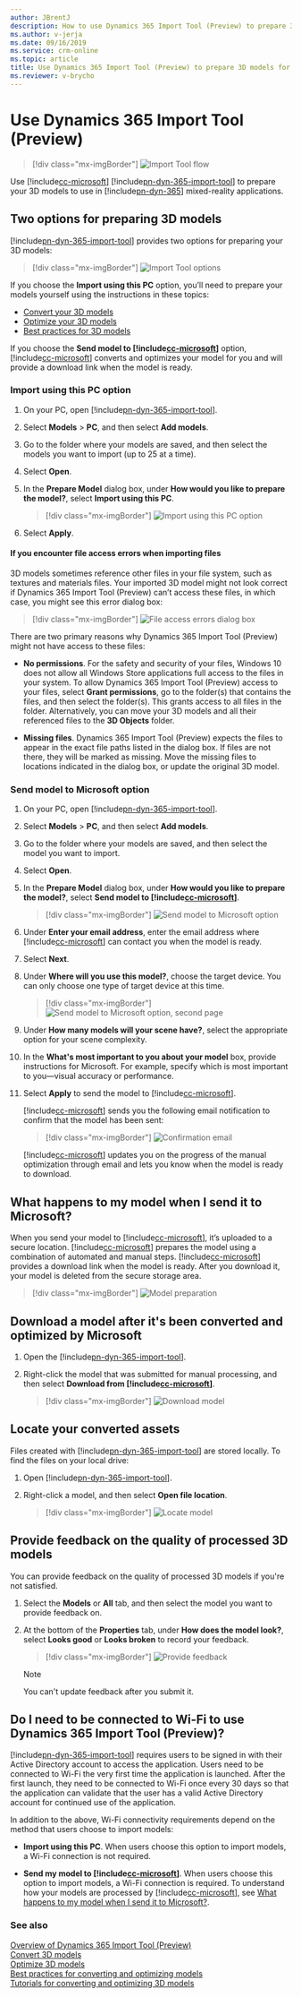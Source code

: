 ```yaml
---
author: JBrentJ
description: How to use Dynamics 365 Import Tool (Preview) to prepare 3D models for Dynamics 365 mixed-reality applications
ms.author: v-jerja
ms.date: 09/16/2019
ms.service: crm-online
ms.topic: article
title: Use Dynamics 365 Import Tool (Preview) to prepare 3D models for Dynamics 365 mixed-reality applications
ms.reviewer: v-brycho
---
```


# Use Dynamics 365 Import Tool (Preview)

> [!div class="mx-imgBorder"]
> ![Import Tool flow](media/import-tool-flow.PNG "Import Tool flow") 

Use [!include[cc-microsoft](../includes/cc-microsoft.md)] [!include[pn-dyn-365-import-tool](../includes/pn-dyn-365-import-tool.md)] to prepare your 3D models to use in [!include[pn-dyn-365](../includes/pn-dyn-365.md)] mixed-reality applications. 

## Two options for preparing 3D models

[!include[pn-dyn-365-import-tool](../includes/pn-dyn-365-import-tool.md)] provides two options for preparing your 3D models: 

> [!div class="mx-imgBorder"]
> ![Import Tool options](media/import-tool-options.PNG "Import Tool options") 
 
If you choose the **Import using this PC** option, you’ll need to prepare your models yourself using the instructions in these topics:

- [Convert your 3D models](convert-models.md)
- [Optimize your 3D models](optimize-models.md)
- [Best practices for 3D models](best-practices.md)

If you choose the **Send model to [!include[cc-microsoft](../includes/cc-microsoft.md)]** option, [!include[cc-microsoft](../includes/cc-microsoft.md)] converts and optimizes your model for you and will provide a download link when the model is ready.

### Import using this PC option

1.	On your PC, open [!include[pn-dyn-365-import-tool](../includes/pn-dyn-365-import-tool.md)].

2.	Select **Models** > **PC**, and then select **Add models**.

3.	Go to the folder where your models are saved, and then select the models you want to import (up to 25 at a time).

4.	Select **Open**.

5.	In the **Prepare Model** dialog box, under **How would you like to prepare the model?**, select **Import using this PC**.

    > [!div class="mx-imgBorder"]
    > ![Import using this PC option](media/import-using-pc-option.PNG "Import using this PC option") 

6.	Select **Apply**.

#### If you encounter file access errors when importing files

3D models sometimes reference other files in your file system, such as textures and materials files. Your imported 3D model might not look correct if Dynamics 365 Import Tool (Preview) can’t access these files, in which case, you might see this error dialog box:

> [!div class="mx-imgBorder"]
> ![File access errors dialog box](media/file-access-errors.PNG "File access errors dialog box") 

There are two primary reasons why Dynamics 365 Import Tool (Preview) might not have access to these files:

- **No permissions**. For the safety and security of your files, Windows 10 does not allow all Windows Store applications full access to the files in your system. To allow Dynamics 365 Import Tool (Preview) access to your files, select **Grant permissions**, go to the folder(s) that contains the files, and then select the folder(s). This grants access to all files in the folder. Alternatively, you can move your 3D models and all their referenced files to the **3D Objects** folder.

- **Missing files**. Dynamics 365 Import Tool (Preview) expects the files to appear in the exact file paths listed in the dialog box. If files are not there, they will be marked as missing. Move the missing files to locations indicated in the dialog box, or update the original 3D model.

### Send model to Microsoft option

1.	On your PC, open [!include[pn-dyn-365-import-tool](../includes/pn-dyn-365-import-tool.md)].

2.	Select **Models** > **PC**, and then select **Add models**.

3.	Go to the folder where your models are saved, and then select the model you want to import.

4.	Select **Open**.
 
5.	In the **Prepare Model** dialog box, under **How would you like to prepare the model?**, select **Send model to [!include[cc-microsoft](../includes/cc-microsoft.md)]**.

    > [!div class="mx-imgBorder"]
    > ![Send model to Microsoft option](media/send-model-microsoft-a.png "Send model to Microsoft option")

6.	Under **Enter your email address**, enter the email address where [!include[cc-microsoft](../includes/cc-microsoft.md)] can contact you when the model is ready.

7. Select **Next**.     

8.	Under **Where will you use this model?**, choose the target device. You can only choose one type of target device at this time.

    > [!div class="mx-imgBorder"]
    > ![Send model to Microsoft option, second page](media/send-model-microsoft-2.png "Send model to Microsoft option")

9.	Under **How many models will your scene have?**, select the appropriate option for your scene complexity. 

10. In the **What's most important to you about your model** box, provide instructions for Microsoft. For example, specify which is most important to you—visual accuracy or performance.

11.	Select **Apply** to send the model to [!include[cc-microsoft](../includes/cc-microsoft.md)].

    [!include[cc-microsoft](../includes/cc-microsoft.md)] sends you the following email notification to confirm that the model has been sent:
    
    > [!div class="mx-imgBorder"]
    > ![Confirmation email](media/confirmation-email.PNG "Confirmation email") 

    [!include[cc-microsoft](../includes/cc-microsoft.md)] updates you on the progress of the manual optimization through email and lets you know when the model is ready to download.

## What happens to my model when I send it to Microsoft?

When you send your model to [!include[cc-microsoft](../includes/cc-microsoft.md)], it’s uploaded to a secure location. [!include[cc-microsoft](../includes/cc-microsoft.md)] prepares the model using a combination of automated and manual steps. [!include[cc-microsoft](../includes/cc-microsoft.md)] provides a download link when the model is ready. After you download it, your model is deleted from the secure storage area.  

> [!div class="mx-imgBorder"]
> ![Model preparation](media/what-happens.PNG "Model preparation") 

## Download a model after it's been converted and optimized by Microsoft

1.	Open the [!include[pn-dyn-365-import-tool](../includes/pn-dyn-365-import-tool.md)].

2.	Right-click the model that was submitted for manual processing, and then select **Download from [!include[cc-microsoft](../includes/cc-microsoft.md)]**.

    > [!div class="mx-imgBorder"]
    > ![Download model](media/download-model.PNG "Download model") 

## Locate your converted assets

Files created with [!include[pn-dyn-365-import-tool](../includes/pn-dyn-365-import-tool.md)] are stored locally. To find the files on your local drive:

1.	Open [!include[pn-dyn-365-import-tool](../includes/pn-dyn-365-import-tool.md)].

2.	Right-click a model, and then select **Open file location**.

    > [!div class="mx-imgBorder"]
    > ![Locate model](media/locate-model.PNG "Locate model")

## Provide feedback on the quality of processed 3D models

You can provide feedback on the quality of processed 3D models if you're not satisfied.

1.	Select the **Models** or **All** tab, and then select the model you want to provide feedback on.

2.	At the bottom of the **Properties** tab, under **How does the model look?**, select **Looks good** or **Looks broken** to record your feedback.

    > [!div class="mx-imgBorder"]
    > ![Provide feedback](media/feedback.PNG "Provide feedback") 

    > [!NOTE] 
    > You can't update feedback after you submit it.

## Do I need to be connected to Wi-Fi to use Dynamics 365 Import Tool (Preview)?

[!include[pn-dyn-365-import-tool](../includes/pn-dyn-365-import-tool.md)] requires users to be signed in with their Active Directory account to access the application. Users need to be connected to Wi-Fi the very first time the application is launched. After the first launch, they need to be connected to Wi-Fi once every 30 days so that the application can validate that the user has a valid Active Directory account for continued use of the application.

In addition to the above, Wi-Fi connectivity requirements depend on the method that users choose to import models:

- **Import using this PC**. When users choose this option to import models, a Wi-Fi connection is not required.

- **Send my model to [!include[cc-microsoft](../includes/cc-microsoft.md)]**. When users choose this option to import models, a Wi-Fi connection is required. To understand how your models are processed by [!include[cc-microsoft](../includes/cc-microsoft.md)], see [What happens to my model when I send it to Microsoft?](https://docs.microsoft.com/dynamics365/mixed-reality/import-tool/import-tool#what-happens-to-my-model-when-i-send-it-to-microsoft). 

### See also
[Overview of Dynamics 365 Import Tool (Preview)](index.md)<br>
[Convert 3D models](convert-models.md)<br>
[Optimize 3D models](optimize-models.md)<br>
[Best practices for converting and optimizing models](best-practices.md)<br>
[Tutorials for converting and optimizing 3D models](tutorials-overview.md)<br>



